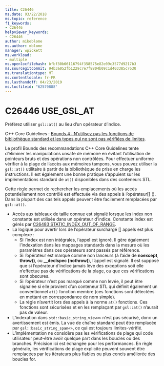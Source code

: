 ```yaml
---
title: C26446
ms.date: 03/22/2018
ms.topic: reference
f1_keywords:
- C26446
helpviewer_keywords:
- C26446
author: mikeblome
ms.author: mblome
manager: wpickett
ms.workload:
- multiple
ms.openlocfilehash: bfbf30b66116794f358575e82e09c3577d9217b3
ms.sourcegitcommit: 94b3a052fb1229c7e7f8804b09c1d403385c7630
ms.translationtype: MT
ms.contentlocale: fr-FR
ms.lasthandoff: 04/23/2019
ms.locfileid: "62570888"
---
```

# <a name="c26446-usegslat"></a>C26446 USE_GSL_AT

Préférez utiliser `gsl::at()` au lieu d’un opérateur d’indice.

C++ Core Guidelines : [Bounds.4 : N’utilisez pas les fonctions de bibliothèque standard et les types qui ne sont pas vérifiées de limites](https://github.com/isocpp/CppCoreGuidelines/blob/master/CppCoreGuidelines.md#probounds-bounds-safety-profile).

Le profil Bounds des recommandations C++ Core Guidelines tente d’éliminer les manipulations unsafe de mémoire en évitant l’utilisation de pointeurs bruts et des opérations non contrôlées. Pour effectuer uniforme vérifier à la plage de l’accès aux mémoires tampons, vous pouvez utiliser la `gsl::at()` utilitaire à partir de la bibliothèque de prise en charge les instructions. Il est également une bonne pratique s’appuient sur les implémentations standard de `at()` disponibles dans des conteneurs STL.

Cette règle permet de rechercher les emplacements où les accès potentiellement non contrôlé est effectuée via des appels à l’opérateur\[] (). Dans la plupart des cas tels appels peuvent être facilement remplacées par `gsl::at()`.

- Accès aux tableaux de taille connue est signalé lorsque les index non constante est utilisée dans un opérateur d’indice. Constante index est gérés par [C26483 STATIC_INDEX_OUT_OF_RANGE](c26483.md).
- La logique pour avertir lors de l’opérateur surchargé [] appels est plus complexe :
  - Si l’index est non intégrales, l’appel est ignoré. Il gère également l’indexation dans les mappages standards dans la mesure où les paramètres dans ces opérateurs sont passés par référence.
  - Si l’opérateur est marqué comme non lanceurs (à l’aide de **noexcept**, **throw()**, ou **__declspec (nothrow)**), l’appel est signalé. Il est supposé que si l’opérateur d’indice jamais lève des exceptions soit elle n’effectue pas de vérifications de la plage, ou que ces vérifications sont obscures.
  - Si l’opérateur n’est pas marqué comme non levée, il peut être signalée si elle provient d’un conteneur STL qui définit également un conventionnel `at()` fonction membre (ces fonctions sont détectées en mettant en correspondance de nom simple).
  - La règle n’avertit lors des appels à la norme `at()` fonctions. Ces fonctions sont sécurisées et en les remplaçant par `gsl::at()` n’aurait pas de valeur.
- L’indexation dans `std::basic_string_view<>` n’est pas sécurisé, donc un avertissement est émis. La vue de chaîne standard peut être remplacée par `gsl::basic_string_span<>`, ce qui est toujours limites-vérifié.
- L’implémentation ne considère pas les vérifications de plage qui code utilisateur peut-être avoir quelque part dans les boucles ou des branches. Précision ici est échangée pour les performances. En règle générale, les vérifications de plage explicite peuvent souvent être remplacées par les itérateurs plus fiables ou plus concis améliorée des boucles for.
